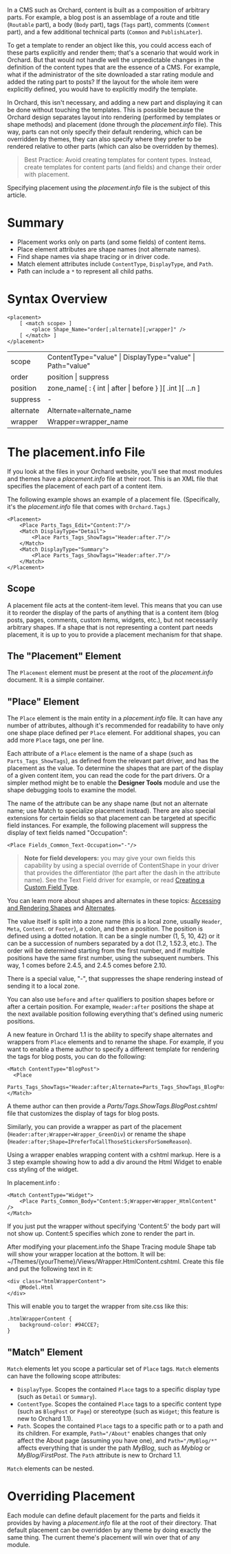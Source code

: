 In a CMS such as Orchard, content is built as a composition of arbitrary parts. For example, a blog post is an assemblage of a route and title (`Routable` part), a body (`Body` part), tags (`Tags` part), comments (`Comment` part), and a few additional technical parts (`Common` and `PublishLater`). 

To get a template to render an object like this, you could access each of these parts explicitly and render them; that's a scenario that would work in Orchard. But that would not handle well the unpredictable changes in the definition of the content types that are the essence of a CMS. For example, what if the administrator of the site downloaded a star rating module and added the rating part to posts? If the layout for the whole item were explicitly defined, you would have to explicitly modify the template. 

In Orchard, this isn't necessary, and adding a new part and displaying it can be done without touching the templates. This is possible because the Orchard design separates layout into rendering (performed by templates or shape methods) and placement (done through the _placement.info_ file). This way, parts can not only specify their default rendering, which can be overridden by themes, they can also specify where they prefer to be rendered relative to other parts (which can also be overridden by themes).

> Best Practice: Avoid creating templates for content types. Instead, create templates for content parts (and fields) and change their order with placement.

Specifying placement using the _placement.info_ file is the subject of this article.

# Summary

- Placement works only on parts (and some fields) of content items. 
- Place element attributes are shape names (not alternate names).
- Find shape names via shape tracing or in driver code.
- Match element attributes include `ContentType`, `DisplayType`, and `Path`.
- Path can include a `*` to represent all child paths.

# Syntax Overview

	<placement>
		[ <match scope> ]
			<place Shape_Name="order[;alternate][;wrapper]" />
		[ </match> ]
	</placement>

<table>
<tr><td> scope<td>ContentType="value" | DisplayType="value" | Path="value"
<tr><td>order<td>position | suppress

<tr><td>position<td>zone_name[ : { int | after | before } ][ .int ][ ...n ]
<tr><td>suppress<td> - 
<tr><td>alternate<td>Alternate=alternate_name
<tr><td>wrapper<td>Wrapper=wrapper_name
</table>

# The placement.info File

If you look at the files in your Orchard website, you'll see that most modules and themes have a _placement.info_ file at their root. This is an XML file that specifies the placement of each part of a content item.

The following example shows an example of a placement file. (Specifically, it's the _placement.info_ file that comes with `Orchard.Tags`.)

    
    <Placement>
        <Place Parts_Tags_Edit="Content:7"/>
        <Match DisplayType="Detail">
            <Place Parts_Tags_ShowTags="Header:after.7"/>
        </Match>
        <Match DisplayType="Summary">
            <Place Parts_Tags_ShowTags="Header:after.7"/>
        </Match>
    </Placement>


## Scope

A placement file acts at the content-item level. This means that you can use it to reorder the display of the parts of anything that is a content item (blog posts, pages, comments, custom items, widgets, etc.), but not necessarily arbitrary shapes. If a shape that is not representing a content part needs placement, it is up to you to provide a placement mechanism for that shape.

## The "Placement" Element

The `Placement` element must be present at the root of the _placement.info_ document. It is a simple container.

## "Place" Element

The `Place` element is the main entity in a _placement.info_ file. It can have any number of attributes, although it's recommended for readability to have only one shape place defined per `Place` element. For additional shapes, you can add more `Place` tags, one per line.

Each attribute of a `Place` element is the name of a shape (such as `Parts_Tags_ShowTags`), as defined from the relevant part driver, and has the placement as the value. To determine the shapes that are part of the display of a given content item, you can read the code for the part drivers. Or a simpler method might be to enable the **Designer Tools** module and use the shape debugging tools to examine the model.

The name of the attribute can be any shape name (but not an alternate name; use Match to specialize placement instead). There are also special extensions for certain fields so that placement can be targeted at specific field instances. For example, the following placement will suppress the display of text fields named "Occupation":

    
    <Place Fields_Common_Text-Occupation="-"/>


> **Note for field developers:** you may give your own fields this capability by using a special override of ContentShape in your driver that provides the differentiator (the part after the dash in the attribute name). See the Text Field driver for example, or read [Creating a Custom Field Type](Creating-a-custom-field-type).

You can learn more about shapes and alternates in these topics: [Accessing and Rendering Shapes](Accessing-and-rendering-shapes) and [Alternates](Alternates).

The value itself is split into a zone name (this is a local zone, usually `Header`, `Meta`, `Content`. or `Footer`), a colon, and then a position. The position is defined using a dotted notation. It can be a single number (1, 5, 10, 42) or it can be a succession of numbers separated by a dot (1.2, 1.52.3, etc.). The order will be determined starting from the first number, and if multiple positions have the same first number, using the subsequent numbers. This way, 1 comes before 2.4.5, and 2.4.5 comes before 2.10.

There is a special value, "-", that suppresses the shape rendering instead of sending it to a local zone.

You can also use `before` and `after` qualifiers to position shapes before or after a certain position. For example, `Header:after` positions the shape at the next available position following everything that's defined using numeric positions.

A new feature in Orchard 1.1 is the ability to specify shape alternates and wrappers from `Place` elements and to rename the shape. For example, if you want to enable a theme author to specify a different template for rendering the tags for blog posts, you can do the following:

    
    <Match ContentType="BlogPost">
      <Place
        Parts_Tags_ShowTags="Header:after;Alternate=Parts_Tags_ShowTags_BlogPost"/>
    </Match>


A theme author can then provide a _Parts/Tags.ShowTags.BlogPost.cshtml_ file that customizes the display of tags for blog posts.

Similarly, you can provide a wrapper as part of the placement (`Header:after;Wrapper=Wrapper_GreenDiv`) or rename the shape (`Header:after;Shape=IPreferToCallThoseStickersForSomeReason`).

Using a wrapper enables wrapping content with a cshtml markup. Here is a 3 step example showing how to add a div around the Html Widget to enable css styling of the widget.

In placement.info : 

    <Match ContentType="Widget">
        <Place Parts_Common_Body="Content:5;Wrapper=Wrapper_HtmlContent" />
    </Match>

If you just put the wrapper without specifying 'Content:5' the body part will not show up. Content:5 specifies which zone to render the part in.

After modifying your placement.info the Shape Tracing module Shape tab will show your wrapper location at the bottom. It will be: ~/Themes/{yourTheme}/Views/Wrapper.HtmlContent.cshtml. Create this file and put the following text in it:

    <div class="htmlWrapperContent">
        @Model.Html
    </div>

This will enable you to target the wrapper from site.css like this:

    .htmlWrapperContent {
        background-color: #94CCE7;
    }


## "Match" Element

`Match` elements let you scope a particular set of `Place` tags. `Match` elements can have the following scope attributes:

* `DisplayType`.  Scopes the contained `Place` tags to a specific display type (such as `Detail` or `Summary`).
* `ContentType`. Scopes the contained `Place` tags to a specific content type (such as `BlogPost` or `Page`) or stereotype (such as `Widget`; this feature is new to Orchard 1.1).
* `Path`. Scopes the contained `Place` tags to a specific path or to a path and its children. For example, `Path="/About"` enables changes that only affect the About page (assuming you have one), and `Path="/MyBlog/*"` affects everything that is under the path _MyBlog_, such as _Myblog_ or _MyBlog/FirstPost_. The `Path` attribute is new to Orchard 1.1.

`Match` elements can be nested.

# Overriding Placement

Each module can define default placement for the parts and fields it provides by having a _placement.info_ file at the root of their directory. That default placement can be overridden by any theme by doing exactly the same thing. The current theme's placement will win over that of any module.
